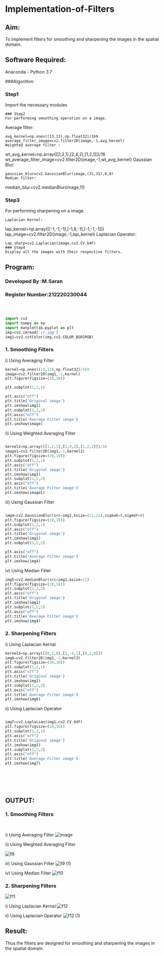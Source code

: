 # Implementation-of-Filters
## Aim:
To implement filters for smoothing and sharpening the images in the spatial domain.

## Software Required:
Anaconda - Python 3.7

###Algorithm:
### Step1
Import the necessary modules
```
### Step2
For performing smoothing operation on a image.
```
Average filter:
```
avg_kernel=np.ones((13,13),np.float32)/169
average_filter_image=cv2.filter2D(image,-1,avg_kernel)
Weighted average filter :
```
wt_avg_kernel=np.array([[1,2,1],[2,4,2],[1,2,1]])/16
wt_average_filter_image=cv2.filter2D(image,-1,wt_avg_kernel)
Gaussian Blur:
```
gaussian_blur=cv2.GaussianBlur(image,(31,31),0,0)
Median filter:
```
median_blur=cv2.medianBlur(image,11)
### Step3
For performing sharpening on a image.
```
Laplacian Kernel:
```
lap_kernel=np.array([[-1,-1,-1],[-1,8,-1],[-1,-1,-1]])
lap_image=cv2.filter2D(image,-1,lap_kernel)
Laplacian Operator:
```
Lap_sharp=cv2.Laplacian(image,cv2.CV_64F)
### Step4
Display all the images with their respective filters.
```
## Program:
### Developed By   :M.Saran
### Register Number:212220230044
</br>

```python

import cv2
import numpy as np
import matplotlib.pyplot as plt
img=cv2.imread('rr.jpg')
img1=cv2.cvtColor(img,cv2.COLOR_BGR2RGB)

```
### 1. Smoothing Filters

i) Using Averaging Filter
```Python
kernel=np.ones((13,13),np.float32)/169
image=cv2.filter2D(img1,-1,kernel)
plt.figure(figsize=(10,10))

plt.subplot(1,2,1)

plt.axis("off")
plt.title('Original image')
plt.imshow(img1)
plt.subplot(1,2,2)
plt.axis("off")
plt.title('Average Filter image')
plt.imshow(image)

```
ii) Using Weighted Averaging Filter
```Python

kernel2=np.array([[1,2,1],[2,4,2],[1,2,1]])/16
image1=cv2.filter2D(img1,-1,kernel2)
plt.figure(figsize=(10,10))
plt.subplot(1,2,1)
plt.axis("off")
plt.title('Original image')
plt.imshow(img1)
plt.subplot(1,2,2)
plt.axis("off")
plt.title('Average Filter image')
plt.imshow(image1)

```
iii) Using Gaussian Filter
```Python

img4=cv2.GaussianBlur(src=img1,ksize=(11,11),sigmaX=0,sigmaY=0)
plt.figure(figsize=(10,10))
plt.subplot(1,2,1)
plt.axis("off")
plt.title('Original image')
plt.imshow(img1)
plt.subplot(1,2,2)

plt.axis("off")
plt.title('Average Filter image')
plt.imshow(img4)
```

iv) Using Median Filter
```Python
img5=cv2.medianBlur(src=img1,ksize=11)
plt.figure(figsize=(10,10))
plt.subplot(1,2,1)
plt.axis("off")
plt.title('Original image')
plt.imshow(img1)
plt.subplot(1,2,2)
plt.axis("off")
plt.title('Average Filter image')
plt.imshow(img4)

```

### 2. Sharpening Filters
i) Using Laplacian Kernal
```Python
kernel3=np.array([[0,1,0],[1,-4,1],[0,1,0]])
img6=cv2.filter2D(img1,-1,kernel3)
plt.figure(figsize=(10,10))
plt.subplot(1,2,1)
plt.axis("off")
plt.title('Original image')
plt.imshow(img1)
plt.subplot(1,2,2)
plt.axis("off")
plt.title('Average Filter image')
plt.imshow(img6)

```
ii) Using Laplacian Operator
```Python

img7=cv2.Laplacian(img1,cv2.CV_64F)
plt.figure(figsize=(10,10))
plt.subplot(1,2,1)
plt.axis("off")
plt.title('Original image')
plt.imshow(img1)
plt.subplot(1,2,2)
plt.axis("off")
plt.title('Average Filter image')
plt.imshow(img7)







```

## OUTPUT:
### 1. Smoothing Filters
</br>

i) Using Averaging Filter
![image](https://user-images.githubusercontent.com/75235427/167810086-f28ad41a-de01-49e2-af13-35604fb9b7c3.png)


ii) Using Weighted Averaging Filter

![f8](https://user-images.githubusercontent.com/75241366/167802381-1bbbf283-29b9-4d9f-a902-db27151f3189.jpg)

iii) Using Gaussian Filter
![f9 (1)](https://user-images.githubusercontent.com/75241366/167802474-38a232ff-96b3-409b-92a2-e77aab0333c0.jpg)


iv) Using Median Filter
![f10](https://user-images.githubusercontent.com/75241366/167802629-c3a61da2-aa8b-4333-8af3-001dd9e39bbf.jpg)


### 2. Sharpening Filters
![f11](https://user-images.githubusercontent.com/75241366/167802988-10b6cc20-3b1c-4c59-8f32-3ca2e2004ca0.jpg)


i) Using Laplacian Kernal
![f12](https://user-images.githubusercontent.com/75241366/167803074-749c376d-b229-4a1f-9273-a90ad82b1643.jpg)


ii) Using Laplacian Operator
![f12 (1)](https://user-images.githubusercontent.com/75241366/167803164-6405e54a-e2fb-49df-8c56-e5c62b9dc3ee.jpg)

## Result:
Thus the filters are designed for smoothing and sharpening the images in the spatial domain.
